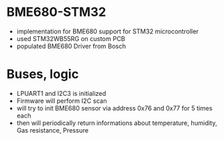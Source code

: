 # BME680-STM32
* implementation for BME680 support for STM32 microcontroller
* used STM32WB55RG on custom PCB
* populated BME680 Driver from Bosch

# Buses, logic
* LPUART1 and I2C3 is initialized
* Firmware will perform I2C scan
* will try to init BME680 sensor via address 0x76 and 0x77 for 5 times each
* then will periodically return informations about temperature, humidity, Gas resistance, Pressure
